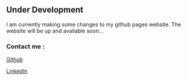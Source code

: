 ## Under Development

I am currently making some changes to my github pages website. 
The website will be up and available soon...


### Contact me :


[Github](https://github.com/sajManzoor)

[LinkedIn](https://www.linkedin.com/in/sajid-manzoor-b2b916115/)
